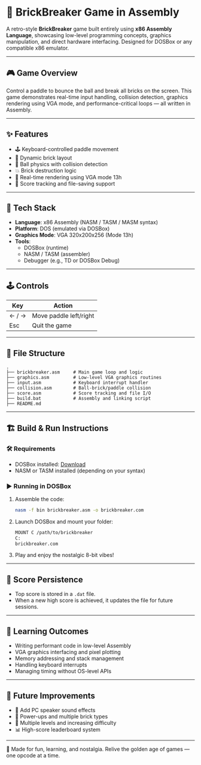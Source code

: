 # 🧱 BrickBreaker Game in Assembly

A retro-style **BrickBreaker** game built entirely using **x86 Assembly Language**, showcasing low-level programming concepts, graphics manipulation, and direct hardware interfacing. Designed for DOSBox or any compatible x86 emulator.

---

## 🎮 Game Overview

Control a paddle to bounce the ball and break all bricks on the screen. This game demonstrates real-time input handling, collision detection, graphics rendering using VGA mode, and performance-critical loops — all written in Assembly.

---

## ✨ Features

- 🕹️ Keyboard-controlled paddle movement
- 🧱 Dynamic brick layout
- 🏐 Ball physics with collision detection
- 💥 Brick destruction logic
- 🧠 Real-time rendering using VGA mode 13h
- 💾 Score tracking and file-saving support

---

## 🧰 Tech Stack

- **Language**: x86 Assembly (NASM / TASM / MASM syntax)
- **Platform**: DOS (emulated via DOSBox)
- **Graphics Mode**: VGA 320x200x256 (Mode 13h)
- **Tools**:
  - DOSBox (runtime)
  - NASM / TASM (assembler)
  - Debugger (e.g., TD or DOSBox Debug)

---

## 🕹️ Controls

| Key       | Action           |
|-----------|------------------|
| ← / →     | Move paddle left/right |
| Esc       | Quit the game     |

---

## 📂 File Structure

```
.
├── brickbreaker.asm     # Main game loop and logic
├── graphics.asm         # Low-level VGA graphics routines
├── input.asm            # Keyboard interrupt handler
├── collision.asm        # Ball-brick/paddle collision
├── score.asm            # Score tracking and file I/O
├── build.bat            # Assembly and linking script
├── README.md
```

---

## 🏗️ Build & Run Instructions

### 🛠 Requirements

- DOSBox installed: [Download](https://www.dosbox.com/)
- NASM or TASM installed (depending on your syntax)

### ▶️ Running in DOSBox

1. Assemble the code:
   ```bash
   nasm -f bin brickbreaker.asm -o brickbreaker.com
   ```

2. Launch DOSBox and mount your folder:
   ```bash
   MOUNT C /path/to/brickbreaker
   C:
   brickbreaker.com
   ```

3. Play and enjoy the nostalgic 8-bit vibes!

---

## 💾 Score Persistence

- Top score is stored in a `.dat` file.
- When a new high score is achieved, it updates the file for future sessions.

---


## 🤯 Learning Outcomes

- Writing performant code in low-level Assembly
- VGA graphics interfacing and pixel plotting
- Memory addressing and stack management
- Handling keyboard interrupts
- Managing timing without OS-level APIs

---

## 🚀 Future Improvements

- 🎵 Add PC speaker sound effects
- 🧱 Power-ups and multiple brick types
- 🔄 Multiple levels and increasing difficulty
- 📊 High-score leaderboard system


---

🧠 Made for fun, learning, and nostalgia. Relive the golden age of games — one opcode at a time.
